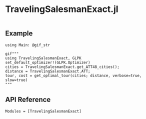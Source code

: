 # TravelingSalesmanExact.jl

```@index
```

## Example


```@setup 1
using Main: @gif_str
```

```@example 1
gif"""
using TravelingSalesmanExact, GLPK
set_default_optimizer!(GLPK.Optimizer)
cities = TravelingSalesmanExact.get_ATT48_cities();
distance = TravelingSalesmanExact.ATT;
tour, cost = get_optimal_tour(cities; distance, verbose=true, slow=true)
"""
```


## API Reference

```@autodocs
Modules = [TravelingSalesmanExact]
```

